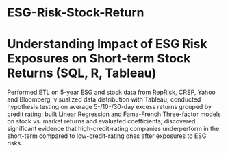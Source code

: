 # ESG-Risk-Stock-Return
# Understanding Impact of ESG Risk Exposures on Short-term Stock Returns (SQL, R, Tableau)

Performed ETL on 5-year ESG and stock data from RepRisk, CRSP, Yahoo and Bloomberg; visualized data distribution with Tableau; conducted hypothesis testing on average 5-/10-/30-day excess returns grouped by credit rating; built Linear Regression and Fama-French Three-factor models on stock vs. market returns and evaluated coefficients; discovered significant evidence that high-credit-rating companies underperform in the short-term compared to low-credit-rating ones after exposures to ESG risks.
